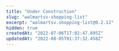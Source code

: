 ```yaml
---
title: "Under Construction"
slug: "walmartsv-shopping-list"
excerpt: "walmartsv.shopping-list@0.2.12"
hidden: true
createdAt: "2022-07-06T17:02:47.895Z"
updatedAt: "2022-08-05T01:37:32.458Z"
---
```

